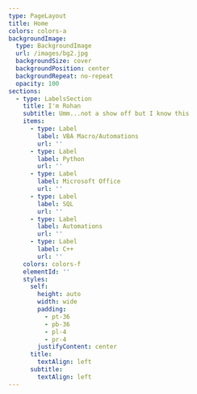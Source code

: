 ```yaml
---
type: PageLayout
title: Home
colors: colors-a
backgroundImage:
  type: BackgroundImage
  url: /images/bg2.jpg
  backgroundSize: cover
  backgroundPosition: center
  backgroundRepeat: no-repeat
  opacity: 100
sections:
  - type: LabelsSection
    title: I'm Rohan
    subtitle: Umm...not a show off but I know this
    items:
      - type: Label
        label: VBA Macro/Automations
        url: ''
      - type: Label
        label: Python
        url: ''
      - type: Label
        label: Microsoft Office
        url: ''
      - type: Label
        label: SQL
        url: ''
      - type: Label
        label: Automations
        url: ''
      - type: Label
        label: C++
        url: ''
    colors: colors-f
    elementId: ''
    styles:
      self:
        height: auto
        width: wide
        padding:
          - pt-36
          - pb-36
          - pl-4
          - pr-4
        justifyContent: center
      title:
        textAlign: left
      subtitle:
        textAlign: left
---
```

